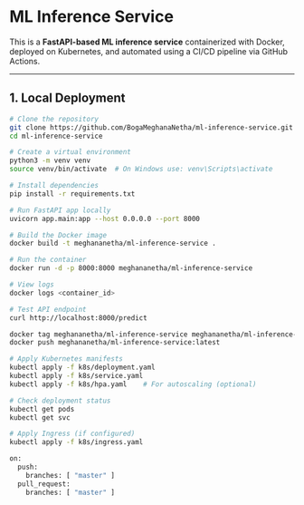 # ML Inference Service

This is a **FastAPI-based ML inference service** containerized with Docker, deployed on Kubernetes, and automated using a CI/CD pipeline via GitHub Actions.

---

## 1. Local Deployment

```bash
# Clone the repository
git clone https://github.com/BogaMeghanaNetha/ml-inference-service.git
cd ml-inference-service

# Create a virtual environment
python3 -m venv venv
source venv/bin/activate  # On Windows use: venv\Scripts\activate

# Install dependencies
pip install -r requirements.txt

# Run FastAPI app locally
uvicorn app.main:app --host 0.0.0.0 --port 8000

# Build the Docker image
docker build -t meghananetha/ml-inference-service .

# Run the container
docker run -d -p 8000:8000 meghananetha/ml-inference-service

# View logs
docker logs <container_id>

# Test API endpoint
curl http://localhost:8000/predict

docker tag meghananetha/ml-inference-service meghananetha/ml-inference-service:latest
docker push meghananetha/ml-inference-service:latest

# Apply Kubernetes manifests
kubectl apply -f k8s/deployment.yaml
kubectl apply -f k8s/service.yaml
kubectl apply -f k8s/hpa.yaml    # For autoscaling (optional)

# Check deployment status
kubectl get pods
kubectl get svc

# Apply Ingress (if configured)
kubectl apply -f k8s/ingress.yaml

on:
  push:
    branches: [ "master" ]
  pull_request:
    branches: [ "master" ]

